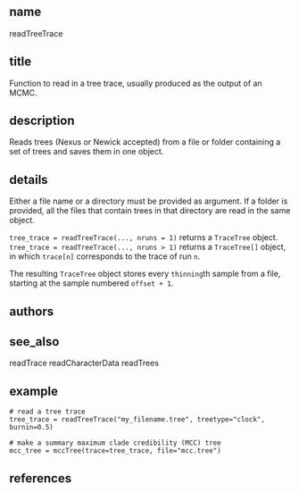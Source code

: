 ## name
readTreeTrace
## title
Function to read in a tree trace, usually produced as the output of an MCMC.
## description
Reads trees (Nexus or Newick accepted) from a file or folder containing a set of trees and saves them in one object. 
## details
Either a file name or a directory must be provided as argument. If a folder is provided, all the files that contain trees in that directory are read in the same object.

`tree_trace = readTreeTrace(..., nruns = 1)` returns a `TraceTree` object.
`tree_trace = readTreeTrace(..., nruns > 1)` returns a `TraceTree[]` object, in which `trace[n]` corresponds to the trace of run `n`.

The resulting `TraceTree` object stores every `thinning`th sample from a file, starting at the sample numbered `offset + 1`.

## authors
## see_also
readTrace
readCharacterData
readTrees
## example
    # read a tree trace
    tree_trace = readTreeTrace("my_filename.tree", treetype="clock", burnin=0.5)

    # make a summary maximum clade credibility (MCC) tree
    mcc_tree = mccTree(trace=tree_trace, file="mcc.tree")

## references
